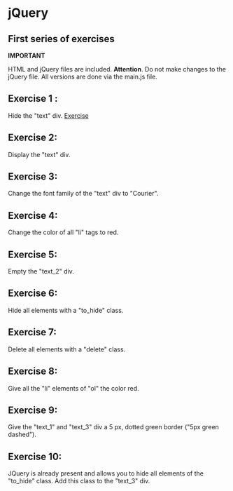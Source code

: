 # jQuery

## First series of exercises

**IMPORTANT**

HTML and jQuery files are included.
**Attention**.
Do not make changes to the jQuery file.
All versions are done via the main.js file.

## Exercise 1 :

Hide the "text" div.
[Exercise](Exercises_1/index.html)

## Exercise 2:

Display the "text" div.

## Exercise 3:

Change the font family of the "text" div to "Courier".

## Exercise 4:

Change the color of all "li" tags to red.

## Exercise 5:

Empty the "text_2" div.

## Exercise 6:

Hide all elements with a "to_hide" class.

## Exercise 7:

Delete all elements with a "delete" class.

## Exercise 8:

Give all the "li" elements of "ol" the color red.

## Exercise 9:

Give the "text_1" and "text_3" div a 5 px, dotted green border ("5px green dashed").

## Exercise 10:

JQuery is already present and allows you to hide all elements of the "to_hide" class. Add this class to the "text_3" div.